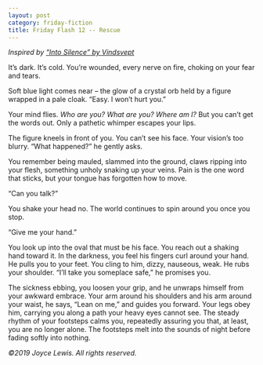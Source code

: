 ```yaml
---
layout: post
category: friday-fiction
title: Friday Flash 12 -- Rescue
---
```


*Inspired by [“Into Silence” by Vindsvept](https://www.youtube.com/watch?v=PAvpjAkzUOM)*

It’s dark. It’s cold. You’re wounded, every nerve on fire, choking on your fear and tears.

Soft blue light comes near – the glow of a crystal orb held by a figure wrapped in a pale cloak. “Easy. I won’t hurt you.”

<!--excerpts-->

Your mind flies. *Who are you? What are you? Where am I?* But you can’t get the words out. Only a pathetic whimper escapes your lips.

The figure kneels in front of you. You can’t see his face. Your vision’s too blurry. “What happened?” he gently asks.

You remember being mauled, slammed into the ground, claws ripping into your flesh, something unholy snaking up your veins. Pain is the one word that sticks, but your tongue has forgotten how to move.

“Can you talk?”

You shake your head no. The world continues to spin around you once you stop.

“Give me your hand.”

You look up into the oval that must be his face. You reach out a shaking hand toward it. In the darkness, you feel his fingers curl around your hand. He pulls you to your feet. You cling to him, dizzy, nauseous, weak. He rubs your shoulder. “I’ll take you someplace safe,” he promises you.

The sickness ebbing, you loosen your grip, and he unwraps himself from your awkward embrace. Your arm around his shoulders and his arm around your waist, he says, “Lean on me,” and guides you forward. Your legs obey him, carrying you along a path your heavy eyes cannot see. The steady rhythm of your footsteps calms you, repeatedly assuring you that, at least, you are no longer alone. The footsteps melt into the sounds of night before fading softly into nothing.

*&copy;2019 Joyce Lewis. All rights reserved.*
